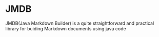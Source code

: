 # JMDB
JMDB(Java Markdown Builder) is a quite straightforward and practical library for buiding Markdown documents using java code
